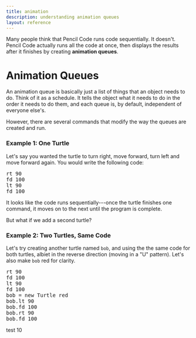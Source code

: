```yaml
---
title: animation
description: understanding animation queues
layout: reference
---
```


Many people think that Pencil Code runs code sequentially. It doesn't. Pencil Code actually runs all the code at once, then displays the results after it finishes by creating **animation queues**. 

# Animation Queues

An animation queue is basically just a list of things that an object needs to do. Think of it as a schedule. It tells the object what it needs to do in the order it needs to do them, and each queue is, by default, independent of everyone else's. 

However, there are several commands that modify the way the queues are created and run. 

### Example 1: One Turtle

Let's say you wanted the turtle to turn right, move forward, turn left and move forward again. You would write the following code: 

<pre class="examp">
rt 90
fd 100
lt 90
fd 100
</pre>

<script type="demo" width=220 height=220>
demo ->
  rt 90
  fd 100
  lt 90
  fd 100
</script>

It looks like the code runs sequentially---once the turtle finishes one command, it moves on to the next until the program is complete. 

But what if we add a second turtle?

### Example 2: Two Turtles, Same Code

Let's try creating another turtle named `bob`, and using the the same code for both turtles, albiet in the reverse direction (moving in a "U" pattern). Let's also make `bob` red for clarity. 

<pre class="examp">
rt 90
fd 100
lt 90
fd 100
bob = new Turtle red
bob.lt 90
bob.fd 100
bob.rt 90
bob.fd 100
</pre>

test 10

<script type="figure" width=420 height=240>
go = ->
  rt 90
  fd 100
  lt 90
  fd 100
  bob = new Turtle red
  bob.lt 90
  bob.fd 100
  bob.rt 90
  bob.fd 100
  click (e) ->
    if (!turtle.queue().length)
      speed(Infinity)
      pen(null)
      home()
      cs()
      speed(1)
      go()
go()
</script>
